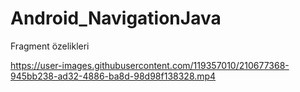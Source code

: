 # Android_NavigationJava
Fragment özelikleri 

https://user-images.githubusercontent.com/119357010/210677368-945bb238-ad32-4886-ba8d-98d98f138328.mp4

